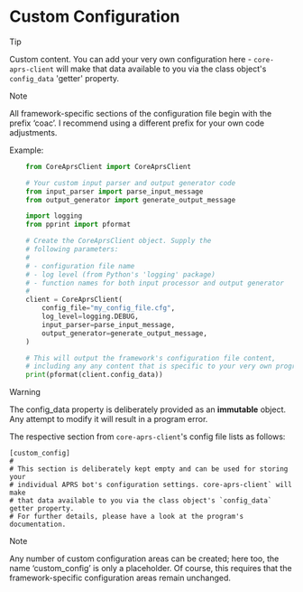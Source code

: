 # Custom Configuration

> [!TIP]
> Custom content. You can add your very own configuration here - `core-aprs-client` will make that data available to you via the class object's `config_data` 'getter' property. 

> [!NOTE]
> All framework-specific sections of the configuration file begin with the prefix ‘coac’. I recommend using a different prefix for your own code adjustments.

Example:

```python
	from CoreAprsClient import CoreAprsClient

	# Your custom input parser and output generator code
	from input_parser import parse_input_message
	from output_generator import generate_output_message

	import logging
	from pprint import pformat

	# Create the CoreAprsClient object. Supply the
    # following parameters:
    #
    # - configuration file name
    # - log level (from Python's 'logging' package)
    # - function names for both input processor and output generator
    #
    client = CoreAprsClient(
        config_file="my_config_file.cfg",
        log_level=logging.DEBUG,
        input_parser=parse_input_message,
        output_generator=generate_output_message,
    )

    # This will output the framework's configuration file content,
    # including any any content that is specific to your very own program.
    print(pformat(client.config_data))
```

> [!WARNING]
> The config_data property is deliberately provided as an __immutable__ object. Any attempt to modify it will result in a program error.


The respective section from `core-aprs-client`'s config file lists as follows:

```
[custom_config]
#
# This section is deliberately kept empty and can be used for storing your
# individual APRS bot's configuration settings. core-aprs-client` will make
# that data available to you via the class object's `config_data` getter property.
# For further details, please have a look at the program's documentation.
```

> [!NOTE]
> Any number of custom configuration areas can be created; here too, the name ‘custom_config’ is only a placeholder. Of course, this requires that the framework-specific configuration areas remain unchanged.

